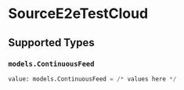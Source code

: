 # SourceE2eTestCloud


## Supported Types

### `models.ContinuousFeed`

```python
value: models.ContinuousFeed = /* values here */
```

